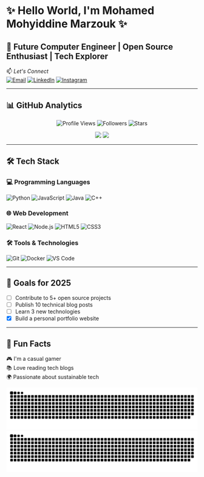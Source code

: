# ✨ Hello World, I'm Mohamed Mohyiddine Marzouk ✨

## 🚀 Future Computer Engineer | Open Source Enthusiast | Tech Explorer

📫 *Let's Connect*  
[![Email](https://img.shields.io/badge/mohamedmohyiddine.marzouk@esprit.tn-0078D4?logo=microsoft-outlook)](mailto:mohamedmohyiddine.marzouk@esprit.tn) 
[![LinkedIn](https://img.shields.io/badge/-LinkedIn-0A66C2?logo=linkedin)]([https://www.linkedin.com/in/ton-lien-linkedin/](https://www.linkedin.com/in/mohamed-mohyiddine-marzouk-3a313526a/)) 
[![Instagram](https://img.shields.io/badge/-Instagram-E4405F?logo=instagram)](https://www.instagram.com/mouhiddin_marzouk/)

---

## 📊 GitHub Analytics

<div align="center">
  
![Profile Views](https://komarev.com/ghpvc/?username=mohamedmohyiddine&label=Profile+Views&color=blueviolet&style=flat-square)
![Followers](https://img.shields.io/github/followers/mohamedmohyiddine?label=Followers&style=social)
![Stars](https://img.shields.io/github/stars/mohamedmohyiddine?label=Stars&color=gold&style=flat-square)

</div>

<div align="center">
  <img height="180em" src="https://github-readme-stats.vercel.app/api?username=mohamedmohyiddine&show_icons=true&theme=dracula&count_private=true&include_all_commits=true" />
  <img height="180em" src="https://github-readme-streak-stats.herokuapp.com/?user=mohamedmohyiddine&theme=dracula" />
</div>

---

## 🛠️ Tech Stack

### 💻 Programming Languages
![Python](https://img.shields.io/badge/-Python-3776AB?logo=python&logoColor=white)
![JavaScript](https://img.shields.io/badge/-JavaScript-F7DF1E?logo=javascript&logoColor=black)
![Java](https://img.shields.io/badge/-Java-007396?logo=java)
![C++](https://img.shields.io/badge/-C++-00599C?logo=c%2B%2B)

### 🌐 Web Development
![React](https://img.shields.io/badge/-React-61DAFB?logo=react)
![Node.js](https://img.shields.io/badge/-Node.js-339933?logo=node.js)
![HTML5](https://img.shields.io/badge/-HTML5-E34F26?logo=html5)
![CSS3](https://img.shields.io/badge/-CSS3-1572B6?logo=css3)

### 🛠️ Tools & Technologies
![Git](https://img.shields.io/badge/-Git-F05032?logo=git)
![Docker](https://img.shields.io/badge/-Docker-2496ED?logo=docker)
![VS Code](https://img.shields.io/badge/-VS_Code-007ACC?logo=visual-studio-code)

---

## 🎯 Goals for 2025
- [ ] Contribute to 5+ open source projects  
- [ ] Publish 10 technical blog posts  
- [ ] Learn 3 new technologies  
- [x] Build a personal portfolio website  

---

## 🎨 Fun Facts
🎮 I'm a casual gamer  
📚 Love reading tech blogs  
🌍 Passionate about sustainable tech  

<div align="center">
  
![Snake Animation](https://raw.githubusercontent.com/Platane/snk/output/github-contribution-grid-snake-dark.svg#gh-dark-mode-only)  
![Snake Animation](https://raw.githubusercontent.com/Platane/snk/output/github-contribution-grid-snake.svg#gh-light-mode-only)

</div>
